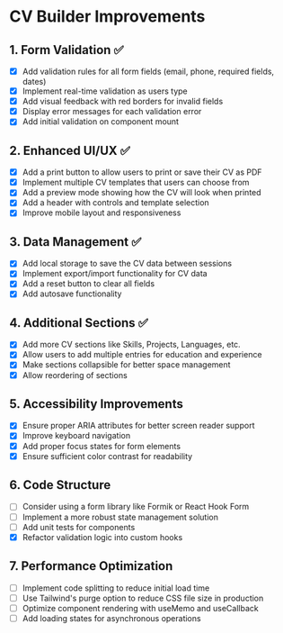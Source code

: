 # CV Builder Improvements

## 1. Form Validation ✅

- [x] Add validation rules for all form fields (email, phone, required fields, dates)
- [x] Implement real-time validation as users type
- [x] Add visual feedback with red borders for invalid fields
- [x] Display error messages for each validation error
- [x] Add initial validation on component mount

## 2. Enhanced UI/UX ✅

- [x] Add a print button to allow users to print or save their CV as PDF
- [x] Implement multiple CV templates that users can choose from
- [x] Add a preview mode showing how the CV will look when printed
- [x] Add a header with controls and template selection
- [x] Improve mobile layout and responsiveness

## 3. Data Management ✅

- [x] Add local storage to save the CV data between sessions
- [x] Implement export/import functionality for CV data
- [x] Add a reset button to clear all fields
- [x] Add autosave functionality

## 4. Additional Sections ✅

- [x] Add more CV sections like Skills, Projects, Languages, etc.
- [x] Allow users to add multiple entries for education and experience
- [x] Make sections collapsible for better space management
- [x] Allow reordering of sections

## 5. Accessibility Improvements

- [x] Ensure proper ARIA attributes for better screen reader support
- [x] Improve keyboard navigation
- [x] Add proper focus states for form elements
- [x] Ensure sufficient color contrast for readability

## 6. Code Structure

- [ ] Consider using a form library like Formik or React Hook Form
- [ ] Implement a more robust state management solution
- [ ] Add unit tests for components
- [x] Refactor validation logic into custom hooks

## 7. Performance Optimization

- [ ] Implement code splitting to reduce initial load time
- [ ] Use Tailwind's purge option to reduce CSS file size in production
- [ ] Optimize component rendering with useMemo and useCallback
- [ ] Add loading states for asynchronous operations
